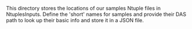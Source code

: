 
This directory stores the locations of our samples Ntuple files in NtuplesInputs.
Define the 'short' names for samples and provide their DAS path to look up their
basic info and store it in a JSON file.

